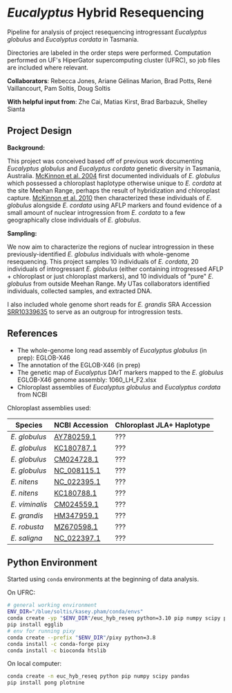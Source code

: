 # _Eucalyptus_ Hybrid Resequencing
Pipeline for analysis of project resequencing introgressant _Eucalyptus globulus_ and _Eucalyptus cordata_ in Tasmania.

Directories are labeled in the order steps were performed. Computation performed on UF's HiperGator supercomputing cluster (UFRC), so job files are included where relevant.

**Collaborators**: Rebecca Jones, Ariane Gélinas Marion, Brad Potts, René Vaillancourt, Pam Soltis, Doug Soltis

**With helpful input from**: Zhe Cai, Matias Kirst, Brad Barbazuk, Shelley Sianta


## Project Design
**Background:**

This project was conceived based off of previous work documenting _Eucalyptus globulus_ and _Eucalyptus cordata_ genetic diversity in Tasmania, Australia. [McKinnon et al. 2004](https://doi.org/10.1111/j.1365-294X.2004.02364.x) first documented individuals of _E. globulus_ which possessed a chloroplast haplotype otherwise unique to _E. cordata_ at the site Meehan Range, perhaps the result of hybridization and chloroplast capture. [McKinnon et al. 2010](https://doi.org/10.1111/j.1365-294X.2010.04579.x) then characterized these individuals of _E. globulus_ alongside _E. cordata_ using AFLP markers and found evidence of a small amount of nuclear introgression from _E. cordata_ to a few geographically close individuals of _E. globulus_.

**Sampling:**

We now aim to characterize the regions of nuclear introgression in these previously-identified _E. globulus_ individuals with whole-genome resequencing. This project samples 10 individuals of _E. cordata_, 20 individuals of introgressant _E. globulus_ (either containing introgressed AFLP + chloroplast or just chloroplast markers), and 10 individuals of "pure" _E. globulus_ from outside Meehan Range. My UTas collaborators identified individuals, collected samples, and extracted DNA.

I also included whole genome short reads for _E. grandis_ SRA Accession [SRR10339635](https://www.ncbi.nlm.nih.gov/sra/SRX7049889[accn]) to serve as an outgroup for introgression tests.


## References
* The whole-genome long read assembly of _Eucalyptus globulus_ (in prep): EGLOB-X46
* The annotation of the EGLOB-X46 (in prep)
* The genetic map of _Eucalyptus_ DArT markers mapped to the _E. globulus_ EGLOB-X46 genome assembly: 1060_LH_F2.xlsx
* Chloroplast assemblies of _Eucalyptus globulus_ and _Eucalyptus cordata_ from NCBI

Chloroplast assemblies used:

| Species       | NCBI Accession                                                 | Chloroplast JLA+ Haplotype |
| ------------- | -------------------------------------------------------------- | -------------------------- |
| _E. globulus_ | [AY780259.1](https://www.ncbi.nlm.nih.gov/nuccore/AY780259.1)  | ???                        |
| _E. globulus_ | [KC180787.1](https://www.ncbi.nlm.nih.gov/nuccore/KC180787.1)  | ???                        |
| _E. globulus_ | [CM024728.1](https://www.ncbi.nlm.nih.gov/nuccore/CM024728.1)  | ???                        |
| _E. globulus_ | [NC_008115.1](https://www.ncbi.nlm.nih.gov/nuccore/NC_008115.1)| ???                        |
| _E. nitens_   | [NC_022395.1](https://www.ncbi.nlm.nih.gov/nuccore/NC_022395.1)| ???                        |
| _E. nitens_   | [KC180788.1](https://www.ncbi.nlm.nih.gov/nuccore/KC180788.1)  | ???                        |
| _E. viminalis_| [CM024559.1](https://www.ncbi.nlm.nih.gov/nuccore/CM024559.1)  | ???                        |
| _E. grandis_  | [HM347959.1](https://www.ncbi.nlm.nih.gov/nuccore/HM347959.1)  | ???                        |
| _E. robusta_  | [MZ670598.1](https://www.ncbi.nlm.nih.gov/nuccore/MZ670598.1)  | ???                        |
| _E. saligna_  | [NC_022397.1](https://www.ncbi.nlm.nih.gov/nuccore/NC_022397.1)| ???                        |


## Python Environment
Started using `conda` environments at the beginning of data analysis. 

On UFRC:
```bash
# general working environment
ENV_DIR="/blue/soltis/kasey.pham/conda/envs"
conda create -yp "$ENV_DIR"/euc_hyb_reseq python=3.10 pip numpy scipy pandas plotnine
pip install egglib
# env for running pixy
conda create --prefix "$ENV_DIR"/pixy python=3.8
conda install -c conda-forge pixy
conda install -c bioconda htslib
```

On local computer:
```bash
conda create -n euc_hyb_reseq python pip numpy scipy pandas
pip install pong plotnine
```
